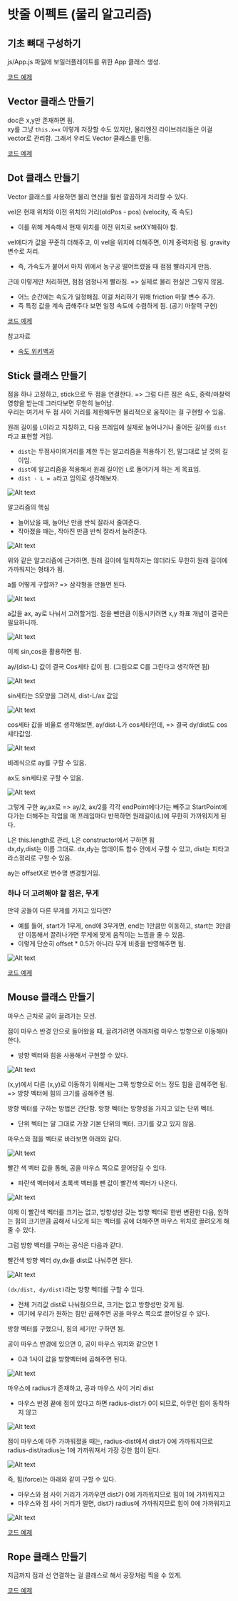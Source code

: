 # 밧줄 이펙트 (물리 알고리즘)

## 기초 뼈대 구성하기

js/App.js 파일에 보일러플레이트를 위한 App 클래스 생성.

[코드 예제](../boilerplate/)

## Vector 클래스 만들기

doc은 x,y만 존재하면 됨.<br>
xy를 그냥 `this.x=x` 이렇게 저장할 수도 있지만, 물리엔진 라이브러리들은 이걸 vector로 관리함. 그래서 우리도 Vector 클래스를 만듦.

[코드 예제](../vector/)

## Dot 클래스 만들기

Vector 클래스를 사용하면 물리 연산을 훨씬 깔끔하게 처리할 수 있다.

vel은 현재 위치와 이전 위치의 거리(oldPos - pos) (velocity, 즉 속도)

- 이를 위해 계속해서 현재 위치를 이전 위치로 setXY해줘야 함.

vel에다가 값을 꾸준히 더해주고, 이 vel을 위치에 더해주면, 이게 중력처럼 됨. gravity 변수로 처리.

- 즉, 가속도가 붙어서 마치 위에서 농구공 떨어트렸을 때 점점 빨라지게 만듬.

근데 이렇게만 처리하면, 점점 엄청나게 빨라짐. => 실제로 물리 현실은 그렇지 않음.

- 어느 순간에는 속도가 일정해짐. 이걸 처리하기 위해 friction 마찰 변수 추가.
- 즉 특정 값을 계속 곱해주다 보면 일정 속도에 수렴하게 됨. (공기 마찰력 구현)

[코드 예제](../dot/)

참고자료

- [속도 위키백과](https://ko.wikipedia.org/wiki/%EC%86%8D%EB%8F%84)<br>

## Stick 클래스 만들기

점을 하나 고정하고, stick으로 두 점을 연결한다. => 그럼 다른 점은 속도, 중력/마찰력 영향을 받는데 그러다보면 무한히 늘어남.<br>
우리는 여기서 두 점 사이 거리를 제한해두면 물리적으로 움직이는 걸 구현할 수 있음.

원래 길이를 `L`이라고 지칭하고, 다음 프레임에 실제로 늘어나거나 줄어든 길이를 `dist`라고 표현할 거임.

- `dist`는 두점사이의거리를 제한 두는 알고리즘을 적용하기 전, 말그대로 날 것의 길이임.
- `dist`에 알고리즘을 적용해서 원래 길이인 `L`로 돌어가게 하는 게 목표임.
- `dist - L = a`라고 임의로 생각해보자.

![Alt text](image.png)

알고리즘의 핵심

- 늘어났을 때, 늘어난 만큼 반씩 잘라서 줄여준다.
- 작아졌을 때는, 작아진 만큼 반씩 잘라서 늘려준다.

![Alt text](image-1.png)

위와 같은 알고리즘에 근거하면, 원래 길이에 일치하지는 않더라도 무한히 원래 길이에 가까워지는 형태가 됨.

a를 어떻게 구할까? => 삼각형을 만들면 된다.

![Alt text](image-2.png)

a값을 ax, ay로 나눠서 고려할거임. 점을 뺀만큼 이동시키려면 x,y 좌표 개념이 결국은 필요하니까.

![Alt text](image-3.png)

이제 sin,cos을 활용하면 됨.

ay/(dist-L) 값이 결국 Cos세타 값이 됨. (그림으로 C를 그린다고 생각하면 됨)

![Alt text](image-4.png)

sin세타는 S모양을 그려서, dist-L/ax 값임

![Alt text](image-5.png)

cos세타 값을 비율로 생각해보면,
ay/dist-L가 cos세타인데, => 결국 dy/dist도 cos세타값임.

![Alt text](image-6.png)

비례식으로 ay를 구할 수 있음.

ax도 sin세타로 구할 수 있음.

![Alt text](image-7.png)

그렇게 구한 ay,ax로 => ay/2, ax/2를 각각 endPoint에다가는 빼주고 StartPoint에다가는 더해주는 작업을 매 프레임마다 반복하면 원래길이(L)에 무한히 가까워지게 된다.

L은 this.length로 관리, L은 constructor에서 구하면 됨<br>
dx,dy,dist는 이름 그대로. dx,dy는 업데이트 함수 안에서 구할 수 있고, dist는 피타고라스정리로 구할 수 있음.

ay는 offsetX로 변수명 변경할거임.

### 하나 더 고려해야 할 점은, 무게

만약 공들이 다른 무게를 가지고 있다면?

- 예를 들어, start가 1무게, end에 3무게면, end는 1만큼만 이동하고, start는 3만큼만 이동해서 끌려나가면 무게에 맞게 움직이는 느낌을 줄 수 있음.
- 이렇게 단순히 offset \* 0.5가 아니라 무게 비중을 반영해주면 됨.

![Alt text](image-8.png)

[코드 예제](../stick/)

## Mouse 클래스 만들기

마우스 근처로 공이 끌려가는 모션.

점이 마우스 반경 안으로 들어왔을 때, 끌려가려면 아래처럼 마우스 방향으로 이동해야 한다.

- 방향 벡터와 힘을 사용해서 구현할 수 있다.

![Alt text](image-9.png)

(x,y)에서 다른 (x,y)로 이동하기 위해서는 그쪽 방향으로 어느 정도 힘을 곱해주면 됨. => 방향 벡터에 힘의 크기를 곱해주면 됨.

방향 벡터를 구하는 방법은 간단함. 방향 벡터는 방향성을 가지고 있는 단위 벡터.

- 단위 벡터는 말 그대로 가장 기본 단위의 벡터. 크기를 갖고 있지 않음.

마우스와 점을 벡터로 바라보면 아래와 같다.

![Alt text](image-10.png)

빨간 색 벡터 값을 통해, 공을 마우스 쪽으로 끌어당길 수 있다.

- 파란색 벡터에서 초록색 벡터를 뺀 값이 빨간색 벡터가 나온다.

![Alt text](image-11.png)

이제 이 빨간색 벡터를 크기는 없고, 방향성만 갖는 방향 벡터로 한번 변환한 다음, 원하는 힘의 크기만큼 곱해서 나오게 되는 벡터를 공에 더해주면 마우스 위치로 끌려오게 해줄 수 있다.

그럼 방향 벡터를 구하는 공식은 다음과 같다.

빨간색 방향 벡터 dy,dx를 dist로 나눠주면 된다.

![Alt text](image-12.png)

`(dx/dist, dy/dist)`라는 방향 벡터를 구할 수 있다.

- 전체 거리값 dist로 나눠줬으므로, 크기는 없고 방향성만 갖게 됨.
- 여기에 우리가 원하는 힘만 곱해주면 공을 마우스 쪽으로 끌어당길 수 있다.

방향 벡터를 구했으니, 힘의 세기만 구하면 됨.

공이 마우스 반경에 있으면 0, 공이 마우스 위치와 같으면 1

- 0과 1사이 값을 방향벡터에 곱해주면 된다.

![Alt text](image-13.png)

마우스에 radius가 존재하고, 공과 마우스 사이 거리 dist

- 마우스 반경 끝에 점이 있다고 하면 radius-dist가 0이 되므로, 아무런 힘이 동작하지 않고

![Alt text](image-14.png)

점이 마우스에 아주 가까워졌을 때는, radius-dist에서 dist가 0에 가까워지므로 radius-dist/radius는 1에 가까워져서 가장 강한 힘이 된다.

![Alt text](image-15.png)

즉, 힘(force)는 아래와 같이 구할 수 있다.

- 마우스와 점 사이 거리가 가까우면 dist가 0에 가까워지므로 힘이 1에 가까워지고
- 마우스와 점 사이 거리가 멀면, dist가 radius에 가까워지므로 힘이 0에 가까워지고

![Alt text](image-16.png)

[코드 예제](../mouse/)

## Rope 클래스 만들기

지금까지 점과 선 연결하는 걸 클래스로 해서 공장처럼 찍을 수 있게.

[코드 예제](../rope/)
